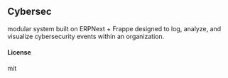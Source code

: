 ## Cybersec

modular system built on ERPNext + Frappe designed to log, analyze, and visualize cybersecurity events within an organization.

#### License

mit